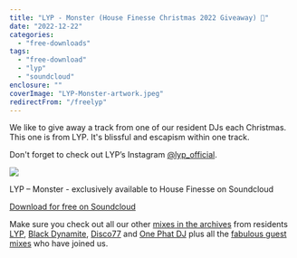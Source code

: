 ```yaml
---
title: "LYP - Monster (House Finesse Christmas 2022 Giveaway) 🎁"
date: "2022-12-22"
categories:
  - "free-downloads"
tags:
  - "free-download"
  - "lyp"
  - "soundcloud"
enclosure: ""
coverImage: "LYP-Monster-artwork.jpeg"
redirectFrom: "/freelyp"
---
```


We like to give away a track from one of our resident DJs each Christmas. This one is from LYP. It's blissful and escapism within one track.

Don't forget to check out LYP’s Instagram [@lyp_official](https://www.instagram.com/lyp_official/).

[![](images/LYP-Monster-artwork-1024x1024.jpeg)](https://soundcloud.com/lyp_official/lyp-monster/s-sT9EgIre3Ix?si=758e8d6e9d454e2b9af7dd3ce283309f&utm_source=housefinesse&utm_medium=link&utm_campaign=social_sharing)

LYP – Monster - exclusively available to House Finesse on Soundcloud

[Download for free on Soundcloud](https://soundcloud.com/lyp_official/lyp-monster/s-sT9EgIre3Ix?si=758e8d6e9d454e2b9af7dd3ce283309f&utm_source=housefinesse&utm_medium=link&utm_campaign=social_sharing)

Make sure you check out all our other [mixes in the archives](https://www.housefinesse.com/shows/) from residents [LYP](https://www.housefinesse.com/author/lemonyellowpea/), [Black Dynamite](https://www.housefinesse.com/author/taiwo/), [Disco77](https://www.housefinesse.com/author/disco77/) and [One Phat DJ](https://www.housefinesse.com/author/onephatdj/) plus all the [fabulous guest mixes](https://www.housefinesse.com/tag/guest-mix/) who have joined us.
